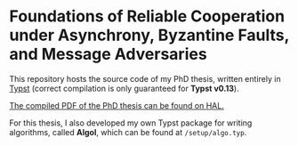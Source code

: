 # Foundations of Reliable Cooperation under Asynchrony, Byzantine Faults, and Message Adversaries

This repository hosts the source code of my PhD thesis, written entirely in [Typst](https://typst.app/) (correct compilation is only guaranteed for **Typst v0.13**).

[The compiled PDF of the PhD thesis can be found on HAL.](https://inria.hal.science/tel-04764046)

For this thesis, I also developed my own Typst package for writing algorithms, called **Algol**, which can be found at `/setup/algo.typ`.
